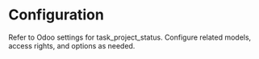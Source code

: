 # Configuration

Refer to Odoo settings for task_project_status. Configure related models, access rights, and options as needed.
